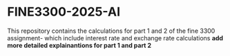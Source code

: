 # FINE3300-2025-AI
This repository contains the calculations for part 1 and 2 of the fine 3300 assignment- which include interest rate and exchange rate calculations
**add more detailed explainantions for part 1 and part 2**